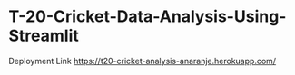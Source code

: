 # T-20-Cricket-Data-Analysis-Using-Streamlit

Deployment Link
https://t20-cricket-analysis-anaranje.herokuapp.com/
